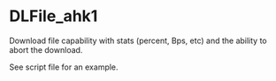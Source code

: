 # DLFile_ahk1
Download file capability with stats (percent, Bps, etc) and the ability to abort the download.

See script file for an example.